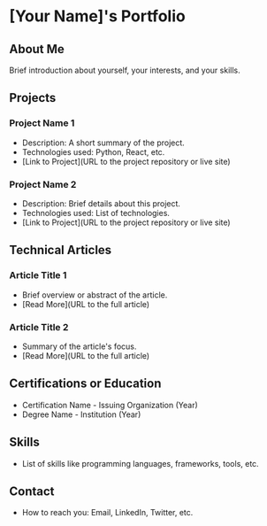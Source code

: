 
# [Your Name]'s Portfolio

## About Me
Brief introduction about yourself, your interests, and your skills.

## Projects
### Project Name 1
- Description: A short summary of the project.
- Technologies used: Python, React, etc.
- [Link to Project](URL to the project repository or live site)

### Project Name 2
- Description: Brief details about this project.
- Technologies used: List of technologies.
- [Link to Project](URL to the project repository or live site)

## Technical Articles
### Article Title 1
- Brief overview or abstract of the article.
- [Read More](URL to the full article)

### Article Title 2
- Summary of the article's focus.
- [Read More](URL to the full article)

## Certifications or Education
- Certification Name - Issuing Organization (Year)
- Degree Name - Institution (Year)

## Skills
- List of skills like programming languages, frameworks, tools, etc.

## Contact
- How to reach you: Email, LinkedIn, Twitter, etc.
